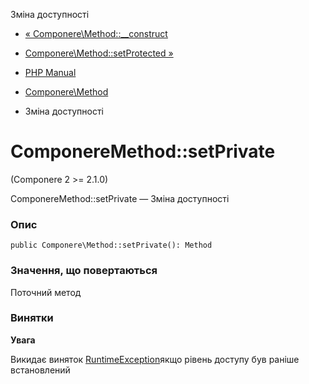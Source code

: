 Зміна доступності

-   [« Componere\\Method::\_\_construct](componere-method.construct.html)
    
-   [Componere\\Method::setProtected »](componere-method.setprotected.html)
    
-   [PHP Manual](index.html)
    
-   [Componere\\Method](class.componere-method.html)
    
-   Зміна доступності
    

# ComponereMethod::setPrivate

(Componere 2 >= 2.1.0)

ComponereMethod::setPrivate — Зміна доступності

### Опис

```methodsynopsis
public Componere\Method::setPrivate(): Method
```

### Значення, що повертаються

Поточний метод

### Винятки

**Увага**

Викидає виняток [RuntimeException](class.runtimeexception.html)якщо рівень доступу був раніше встановлений